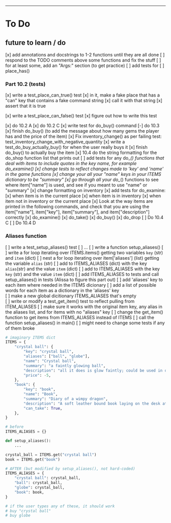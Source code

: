 ****
# To Do

## future to learn / do

[x] add annotations and docstrings to 1-2 functions until they are all done
[ ] respond to the TODO comments above some functions and fix the stuff
[ ] for at least some, add an "Args:" section (to get practice)
[ ] add tests for
    [ ] place_has()

### Part 10.2 (tests)

[x] write a test_place_can_true() test
[x] in it, make a fake place that has a "can" key that contains a fake command string
[x] call it with that string
[x] assert that it is true

[x] write a test_place_can_false() test
[x] figure out how to write this test

[x] do 10.2 A
[x] do 10.2 C
[x] write test for do_buy() command
[-] do 10.3
[x] finish do_buy() (to add the message about how many gems the player has and
    the price of the item)
[x] Fix inventory_change() as per failing test: test_inventory_change_with_negative_quantity
[x] write a test_do_buy_actually_buy() for when the user really buys it
[x] finish do_buy() to actually buy the item
[x] 10.4 do the string formatting for the do_shop function list that prints out
[ ] add tests for any do_*() functions that deal with items to include quotes in
    the key name, for example do_examine()
[x] change tests to reflect changes made to 'key' and 'name' in the game functions
[x] change your all your "name" keys in your ITEMS dictionary to be "summary"
[x] go through all your do_*() functions to see where item["name"] is used, and see if you meant to use "name" or "summary"
[x] change formatting on inventory
[x] add tests for do_examine:
    [x] when item is in the current place
    [x] when item is in inventory
    [x] when item not in inventory or the current place
[x] Look at the way items are printed in the following commands, and check that
    you are using the item["name"], item["key"], item["summary"], and
    item["description"] correctly
    [x] do_examine()
    [x] do_take()
    [x] do_buy()
    [x] do_drop
[ ] Do 10.4 C
[ ] Do 10.4 D

### Aliases function

[ ] write a test_setup_aliases() test
    [ ] ...
[ ] write a function setup_aliases() 
    [ ] write a for loop iterating over ITEMS.items() getting two variables `key` (str) and `item` (dict)
        [ ] nest a for loop iterating over item['aliases'] (list) getting the variable `alias` (str)
            [ ] add to ITEMS_ALIASES (dict) with the key `alias`(str) and the value `item` (dict) 
    [ ] add to ITEMS_ALIASES with the key `key` (str) and the value `item` (dict)
[ ] add ITEMS_ALIASES to tests and call setup_aliases() in tests (Alissa to figure this part out)
[ ] add 'aliases' key to each item where needed in the ITEMS dicionary
    [ ] add a list of possible words for each item as a dictionary in the 'aliases' key   
[ ] make a new global dicitionary ITEMS_ALIASES that's empty    
[ ] write or modify a test_get_item() test to reflect pulling from ITEM_ALIASES
    [ ] make sure it works with the original item key, any alias in the aliases list, and for items with no "aliases" key
[ ] change the get_item() function to get items from ITEMS_ALIASES instead of ITEMS
[ ] call the function setup_aliases() in main()
[ ] might need to change some tests if any of them broke

```python
# imaginary ITEMS dict
ITEMS = {
    "crystal ball": {
        "key": "crystal ball",
        "aliases": ["ball", "globe"],
        "name": "Crystal ball",
        "summary": "a faintly glowing ball",
        "description": "all it does is glow faintly; could be used in dark places.",
        "price": -5,
    },
    "book": {
        "key": "book",
        "name": "Book",
        "summary": "Diary of a wimpy dragon",
        "description": "A soft leather bound book laying on the desk at home. There may be useful information in it.",
        "can_take": True,
    },
}

# before
ITEMS_ALIASES = {}

def setup_aliases():
    ...

crystal_ball = ITEMS.get("crystal ball")
book = ITEMS.get("book")

# AFTER (but modified by setup_aliases(), not hard-coded)
ITEMS_ALIASES = {
    "crystal ball": crystal_ball,
    "ball": crystal_ball,
    "globe": crystal_ball,
    "book": book,
}

# if the user types any of these, it should work
# buy "crystal ball"
# buy globe
```
